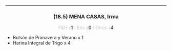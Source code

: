 <hr style='border:1px solid rgb(200,200,200)'>
<div style='page-break-inside: avoid'>

<div style='text-align:center'>

<h3> (18.5) MENA CASAS, <span class='grey'>Irma</span></h3>

<p  style='color:rgb(200,200,200)'>F&H x<span  style='color:black'>1</span> / Env x<span  style='color:black'>0</span> / Otros x<span  style='color:black'>4</span></p>
</div>

<ul>
<li class='li-horizontal'> Bolsón de Primavera y Verano x 1</li>
<li class='li-horizontal'> Harina Integral de Trigo x 4</li>
</ul>
</div>

